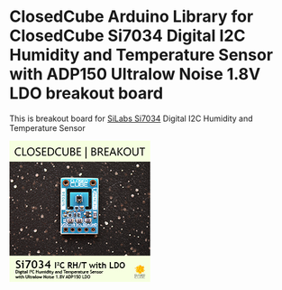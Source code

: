 ClosedCube Arduino Library for
ClosedCube Si7034 Digital I2C Humidity and Temperature Sensor with ADP150 Ultralow Noise 1.8V LDO breakout board
================================================================================================================

This is breakout board for [SiLabs Si7034](http://www.silabs.com/products/sensors/humidity) Digital I2C Humidity and Temperature Sensor


[![](https://github.com/closedcube/ClosedCube_Si7034_Arduino/blob/master/images/B012_SI7034_Image1.jpg)](https://www.tindie.com/stores/closedcube/)




